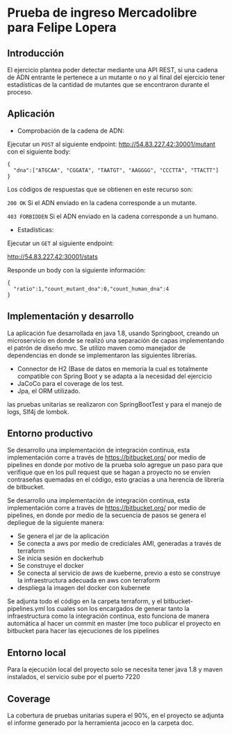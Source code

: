# Prueba de ingreso Mercadolibre para Felipe Lopera

## Introducción
El ejercicio plantea poder detectar mediante una API REST, si una cadena de ADN entrante le pertenece a un mutante o no y al final del ejercicio tener estadísticas de la cantidad de mutantes que se encontraron durante el proceso.

## Aplicación

- Comprobación de la cadena de ADN:

Ejecutar un ```POST``` al siguiente endpoint:
http://54.83.227.42:30001/mutant
con el siguiente body:
```
{
  "dna":["ATGCAA", "CGGATA", "TAATGT", "AAGGGG", "CCCTTA", "TTACTT"]
}
```
Los códigos de respuestas que se obtienen en este recurso son:

```200 OK``` Si el ADN enviado en la cadena corresponde a un mutante.

```403 FORBIDDEN``` Si el ADN enviado en la cadena corresponde a un humano.

- Estadísticas:

Ejecutar un ```GET``` al siguiente endpoint:

http://54.83.227.42:30001/stats

Responde un body con la siguiente información:
```
{
  "ratio":1,"count_mutant_dna":0,"count_human_dna":4
}
```

## Implementación y desarrollo
La aplicación fue desarrollada en java 1.8, usando Springboot, creando un microservicio en donde se realizó una separación de capas implementando el patrón de diseño mvc.
Se utilizo maven como manejador de dependencias en donde se implementaron las siguientes librerías.

- Connector de H2 (Base de datos en memoria la cual es totalmente compatible con Spring Boot y se adapta a la necesidad del ejercicio
- JaCoCo para el coverage de los test.
- Jpa, el ORM utilizado.

las pruebas unitarias se realizaron con SpringBootTest y para el manejo de logs, Slf4j de lombok.

## Entorno productivo
Se desarrollo una implementación de integración continua, esta implementación corre a través de https://bitbucket.org/ por medio de pipelines en donde por motivo de la prueba solo agregue un paso para que verifique que en los pull request que se hagan a proyecto no se envíen contraseñas quemadas en el código, esto gracias a una herencia de librería de bitbucket.

Se desarrollo una implementación de integración continua, esta implementación corre a través de https://bitbucket.org/ por medio de pipelines, en donde por medio de la secuencia de pasos se genera el depliegue de la siguiente manera:

- Se genera el jar de la aplicación
- Se conecta a aws por medio de crediciales AMI, generadas a través de terraform
- Se inicia sesión en dockerhub 
- Se construye el docker
- Se conecta al servicio de aws de kueberne, previo a esto se construye la infraestructura adecuada en aws con terraform
- despliega la imagen del docker con kubernete

Se adjunta todo el código en la carpeta terraform, y el bitbucket-pipelines.yml los cuales son los encargados de generar tanto la infraestructura como la integración continua, esto funciona de manera automática al hacer un commit en master (me toco publicar el proyecto en bitbucket para hacer las ejecuciones de los pipelines

## Entorno local
Para la ejecución local del proyecto solo se necesita tener java 1.8 y maven instalados, el servicio sube por el puerto 7220


## Coverage
La cobertura de pruebas unitarias supera el 90%, en el proyecto se adjunta el informe generado por la herramienta jacoco en la carpeta doc.

